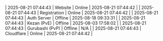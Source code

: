 | 2025-08-21 07:44:43 | Website | Online | 2025-08-21 07:44:42 |
| 2025-08-21 07:44:43 | Registration | Online | 2025-08-21 07:44:42 |
| 2025-08-21 07:44:43 | Auth Server | Offline | 2025-08-18 09:33:31 |
| 2025-08-21 07:44:43 | Kezan (PvE) | Offline | 2025-08-03 17:58:02 |
| 2025-08-21 07:44:43 | Gurubashi (PvP) | Offline | N/A |
| 2025-08-21 07:44:43 | Cloudflare | Online | 2025-08-21 07:44:42 |
